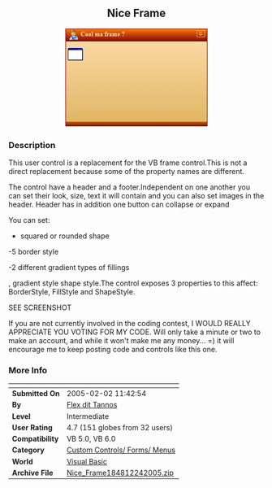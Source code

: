 ﻿<div align="center">

## Nice Frame

<img src="PIC20052263228517.jpg">
</div>

### Description

This user control is a replacement for the VB frame control.This is not a direct replacement because some of the property names are different.

The control have a header and a footer.Independent on one another you can set their look, size, text it will contain and you can also set images in the header. Header has in addition one button can collapse or expand

You can set:

- squared or rounded shape

-5 border style

-2 different gradient types of fillings

, gradient style shape style.The control exposes 3 properties to this affect: BorderStyle, FillStyle and ShapeStyle.

SEE SCREENSHOT

If you are not currently involved in the coding contest, I WOULD REALLY APPRECIATE YOU VOTING FOR MY CODE. Will only take a minute or two to make an account, and while it won't make me any money... =) it will encourage me to keep posting code and controls like this one.
 
### More Info
 


<span>             |<span>
---                |---
**Submitted On**   |2005-02-02 11:42:54
**By**             |[Flex dit Tannos](https://github.com/Planet-Source-Code/PSCIndex/blob/master/ByAuthor/flex-dit-tannos.md)
**Level**          |Intermediate
**User Rating**    |4.7 (151 globes from 32 users)
**Compatibility**  |VB 5\.0, VB 6\.0
**Category**       |[Custom Controls/ Forms/  Menus](https://github.com/Planet-Source-Code/PSCIndex/blob/master/ByCategory/custom-controls-forms-menus__1-4.md)
**World**          |[Visual Basic](https://github.com/Planet-Source-Code/PSCIndex/blob/master/ByWorld/visual-basic.md)
**Archive File**   |[Nice\_Frame184812242005\.zip](https://github.com/Planet-Source-Code/flex-dit-tannos-nice-frame__1-58644/archive/master.zip)








